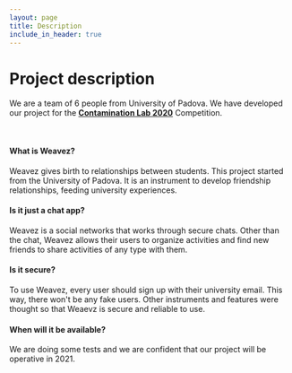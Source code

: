 ```yaml
---
layout: page
title: Description
include_in_header: true
---
```


# Project description
We are a team of 6 people from University of Padova. We have developed our project for the [**Contamination Lab 2020**](https://clabveneto.it/?lang=en) Competition.

<br>

#### What is Weavez?

Weavez gives birth to relationships between students. This project started from the University of Padova. It is an instrument to develop friendship relationships, feeding university experiences.

#### Is it just a chat app?

Weavez is a social networks that works through secure chats. Other than the chat, Weavez allows their users to organize activities and find new friends to share activities of any type with them.

#### Is it secure?

To use Weavez, every user should sign up with their university email. This way, there won't be any fake users. Other instruments and features were thought so that Weaevz is secure and reliable to use.

#### When will it be available?

We are doing some tests and we are confident that our project will be operative in 2021.
